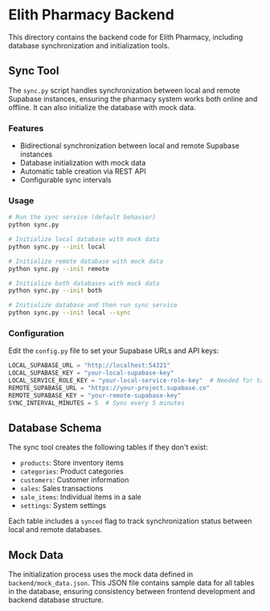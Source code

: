 # Elith Pharmacy Backend

This directory contains the backend code for Elith Pharmacy, including database synchronization and initialization tools.

## Sync Tool

The `sync.py` script handles synchronization between local and remote Supabase instances, ensuring the pharmacy system works both online and offline. It can also initialize the database with mock data.

### Features

- Bidirectional synchronization between local and remote Supabase instances
- Database initialization with mock data
- Automatic table creation via REST API
- Configurable sync intervals

### Usage

```bash
# Run the sync service (default behavior)
python sync.py

# Initialize local database with mock data
python sync.py --init local

# Initialize remote database with mock data
python sync.py --init remote

# Initialize both databases with mock data
python sync.py --init both

# Initialize database and then run sync service
python sync.py --init local --sync
```

### Configuration

Edit the `config.py` file to set your Supabase URLs and API keys:

```python
LOCAL_SUPABASE_URL = "http://localhost:54321"
LOCAL_SUPABASE_KEY = "your-local-supabase-key"
LOCAL_SERVICE_ROLE_KEY = "your-local-service-role-key"  # Needed for table creation
REMOTE_SUPABASE_URL = "https://your-project.supabase.co"
REMOTE_SUPABASE_KEY = "your-remote-supabase-key"
SYNC_INTERVAL_MINUTES = 5  # Sync every 5 minutes
```

## Database Schema

The sync tool creates the following tables if they don't exist:

- `products`: Store inventory items
- `categories`: Product categories
- `customers`: Customer information
- `sales`: Sales transactions
- `sale_items`: Individual items in a sale
- `settings`: System settings

Each table includes a `synced` flag to track synchronization status between local and remote databases.

## Mock Data

The initialization process uses the mock data defined in `backend/mock_data.json`. This JSON file contains sample data for all tables in the database, ensuring consistency between frontend development and backend database structure. 